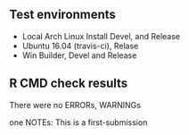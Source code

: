 ## Test environments
* Local Arch Linux Install Devel, and Release
* Ubuntu 16.04 (travis-ci), Relase
* Win Builder, Devel and Release

## R CMD check results
There were no ERRORs, WARNINGs

one NOTEs:
This is a first-submission
